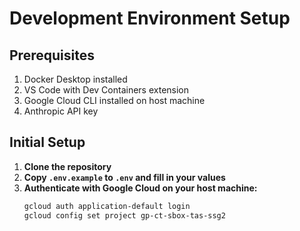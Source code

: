 # Development Environment Setup

## Prerequisites
1. Docker Desktop installed
2. VS Code with Dev Containers extension
3. Google Cloud CLI installed on host machine
4. Anthropic API key

## Initial Setup

1. **Clone the repository**
2. **Copy `.env.example` to `.env` and fill in your values**
3. **Authenticate with Google Cloud on your host machine:**
   ```bash
   gcloud auth application-default login
   gcloud config set project gp-ct-sbox-tas-ssg2
